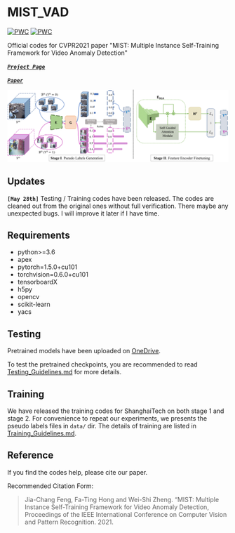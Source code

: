 # MIST_VAD
	
[![PWC](https://img.shields.io/endpoint.svg?url=https://paperswithcode.com/badge/mist-multiple-instance-self-training/anomaly-detection-in-surveillance-videos-on)](https://paperswithcode.com/sota/anomaly-detection-in-surveillance-videos-on?p=mist-multiple-instance-self-training)
[![PWC](https://img.shields.io/endpoint.svg?url=https://paperswithcode.com/badge/mist-multiple-instance-self-training/anomaly-detection-in-surveillance-videos-on-1)](https://paperswithcode.com/sota/anomaly-detection-in-surveillance-videos-on-1?p=mist-multiple-instance-self-training)

Official codes for CVPR2021 paper "MIST: Multiple Instance Self-Training Framework for Video Anomaly Detection"

[***```Project Page```***](https://kiwi-fung.win/2021/04/28/MIST/)

[***```Paper```***](https://arxiv.org/abs/2104.01633)

![Structure of MIST](Structure_New-1.png)


## Updates
**`[May 28th]`** Testing / Training codes have been released. The codes are cleaned out from the original ones without full verification. 
There maybe any unexpected bugs. I will improve it later if I have time.
## Requirements
- python>=3.6
- apex
- pytorch=1.5.0+cu101
- torchvision=0.6.0+cu101
- tensorboardX
- h5py
- opencv
- scikit-learn
- yacs

## Testing

Pretrained models have been uploaded on [OneDrive](https://1drv.ms/u/s!Ai48CHyipiNUkFTHTQGze7QLY1Fn?e=lhkr0i).

To test the pretrained checkpoints, you are recommended to read [Testing_Guidelines.md](https://github.com/fjchange/MIST_VAD/blob/master/Testing_Guidelines.md) for more details.

## Training
We have released the training codes for ShanghaiTech on both stage 1 and stage 2. For convenience to repeat our experiments, we presents the pseudo labels files in `data/` dir. 
The details of training are listed in [Training_Guidelines.md](https://github.com/fjchange/MIST_VAD/blob/master/Training_Guidelines.md).

## Reference
If you find the codes help, please cite our paper.

Recommended Citation Form:
> Jia-Chang Feng, Fa-Ting Hong and Wei-Shi Zheng. “MIST: Multiple Instance Self-Training Framework for Video Anomaly Detection, Proceedings of the IEEE International Conference on Computer Vision and Pattern Recognition. 2021.
